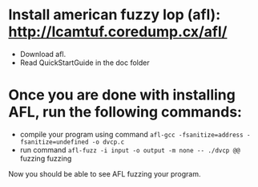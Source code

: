 # Install american fuzzy lop (afl): http://lcamtuf.coredump.cx/afl/
- Download afl.
- Read QuickStartGuide in the doc folder

# Once you are done with installing AFL, run the following commands:
- compile your program using command `afl-gcc -fsanitize=address -fsanitize=undefined -o dvcp.c` 
- run command `afl-fuzz -i input -o output -m none -- ./dvcp @@` fuzzing fuzzing 

Now you should be able to see AFL fuzzing your program. 




